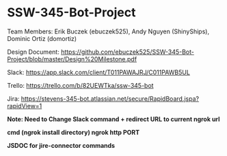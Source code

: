 # SSW-345-Bot-Project

Team Members:
Erik Buczek (ebuczek525),
Andy Nguyen (ShinyShips),
Dominic Ortiz (domortiz)

Design Document:
https://github.com/ebuczek525/SSW-345-Bot-Project/blob/master/Design%20Milestone.pdf

Slack:
https://app.slack.com/client/T011PAWAJRJ/C011PAWB5UL

Trello:
https://trello.com/b/82UEWTka/ssw-345-bot

Jira:
https://stevens-345-bot.atlassian.net/secure/RapidBoard.jspa?rapidView=1

**Note: Need to Change Slack command + redirect URL to current ngrok url**

**cmd (ngrok install directory) ngrok http PORT**

**JSDOC for jire-connector commands**
